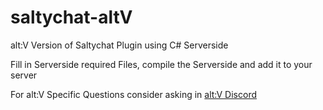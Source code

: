 # saltychat-altV
alt:V Version of Saltychat Plugin using C# Serverside

Fill in Serverside required Files, compile the Serverside and add it to your server

For alt:V Specific Questions consider asking in [alt:V Discord](https://dscrd.in/altVMP)

